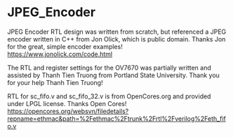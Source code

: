 # JPEG_Encoder

JPEG Encoder RTL design was written from scratch, but referenced a JPEG encoder written in C++ from Jon Olick, which is public domain.  Thanks Jon for the great, simple encoder examples!
https://www.jonolick.com/code.html

The RTL and register settings for the OV7670 was partially written and assisted by Thanh Tien Truong from Portland State University. Thank you for your help Thanh Tien Truong!

RTL for sc_fifo.v and sc_fifo_32.v is from OpenCores.org and provided under LPGL license.  Thanks Open Cores!
https://opencores.org/websvn/filedetails?repname=ethmac&path=%2Fethmac%2Ftrunk%2Frtl%2Fverilog%2Feth_fifo.v
